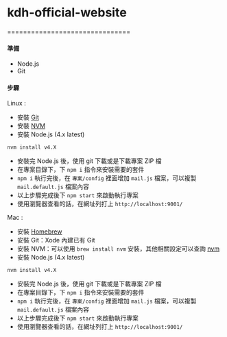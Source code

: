 # kdh-official-website


===============================
#### 準備

- Node.js
- Git

#### 步驟

Linux :

- 安裝 [Git](https://git-scm.com/book/en/v2/Getting-Started-Installing-Git)
- 安裝 [NVM](https://github.com/creationix/nvm)
- 安裝 Node.js (4.x latest)
```
nvm install v4.X
```
- 安裝完 Node.js 後，使用 git 下載或是下載專案 ZIP 檔
- 在專案目錄下，下 `npm i` 指令來安裝需要的套件
- `npm i` 執行完後，在 `專案/config` 裡面增加 `mail.js` 檔案，可以複製 `mail.default.js` 檔案內容
- 以上步驟完成後下 `npm start` 來啟動執行專案
- 使用瀏覽器查看的話，在網址列打上 `http://localhost:9001/`

Mac :

- 安裝 [Homebrew](http://brew.sh/)
- 安裝 Git：Xode 內建已有 Git
- 安裝 NVM：可以使用 `brew install nvm` 安裝，其他相關設定可以查詢 [nvm](https://github.com/creationix/nvm)
- 安裝 Node.js (4.x latest)
```
nvm install v4.X
```
- 安裝完 Node.js 後，使用 git 下載或是下載專案 ZIP 檔
- 在專案目錄下，下 `npm i` 指令來安裝需要的套件
- `npm i` 執行完後，在 `專案/config` 裡面增加 `mail.js` 檔案，可以複製 `mail.default.js` 檔案內容
- 以上步驟完成後下 `npm start` 來啟動執行專案
- 使用瀏覽器查看的話，在網址列打上 `http://localhost:9001/`
